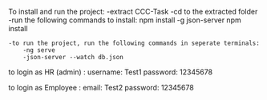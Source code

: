 To install and run the project:
    -extract CCC-Task
    -cd to the extracted folder
    -run the following commands to install:
        npm install -g json-server
        npm install

    -to run the project, run the following commands in seperate terminals:
        -ng serve
        -json-server --watch db.json

to login as HR (admin) :
    username: Test1
    password: 12345678

to login as Employee :
    email: Test2
    password: 12345678
